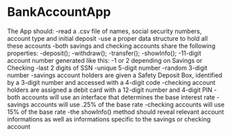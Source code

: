 # BankAccountApp
The App should:
-read a .csv file of names, social security numbers, account type and initial deposit
-use a proper data structure to hold all these accounts
-both savings and checking accounts share the following properties:
  -deposit();
  -withdraw();
  -transfer();
  -showInfo();
-11-digit account number generated like this:
  -1 or 2 depending on Savings or Checking
  -last 2 digits of SSN
  -unique 5-digit number
  -random 3-digit number
-savings account holders are given a Safety Deposit Box, identified by a 3-digit number and accessed with a 4-digit code
-checking account holders are assigned a debit card with a 12-digit number and 4-digit PIN
-both accounts will use an interface that determines the base interest rate
  -savings accounts will use .25% of the base rate
  -checking accounts will use 15% of the base rate
-the showInfo() method should reveal relevant account informations as well as informations specific to the savings or checking account  
  
